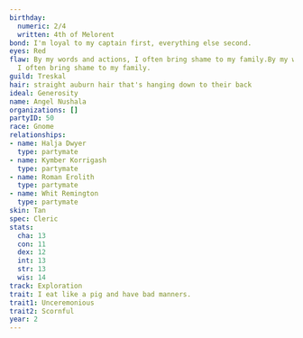 ```yaml
---
birthday:
  numeric: 2/4
  written: 4th of Melorent
bond: I'm loyal to my captain first, everything else second.
eyes: Red
flaw: By my words and actions, I often bring shame to my family.By my words and actions,
  I often bring shame to my family.
guild: Treskal
hair: straight auburn hair that's hanging down to their back
ideal: Generosity
name: Angel Nushala
organizations: []
partyID: 50
race: Gnome
relationships:
- name: Halja Dwyer
  type: partymate
- name: Kymber Korrigash
  type: partymate
- name: Roman Erolith
  type: partymate
- name: Whit Remington
  type: partymate
skin: Tan
spec: Cleric
stats:
  cha: 13
  con: 11
  dex: 12
  int: 13
  str: 13
  wis: 14
track: Exploration
trait: I eat like a pig and have bad manners.
trait1: Unceremonious
trait2: Scornful
year: 2
---
```

